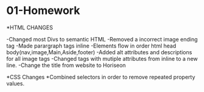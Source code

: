 # 01-Homework

\*HTML CHANGES

-Changed most Divs to semantic HTML
-Removed a incorrect image ending tag
-Made parargraph tags inline
-Elements flow in order html head body(nav,image,Main,Aside,footer)
-Added alt attributes and descriptions for all image tags
-Changed tags with mutiple attributes from inline to a new line.
-Change the title from website to Horiseon

*CSS Changes
*Combined selectors in order to remove repeated property values.
